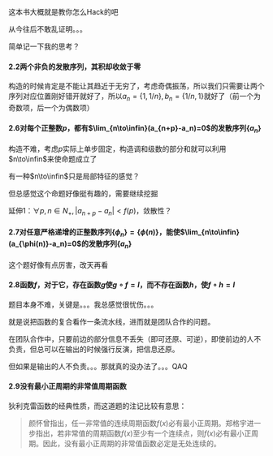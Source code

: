 这本书大概就是教你怎么Hack的吧

从今往后不敢乱证明。。。

简单记一下我的思考？

#### 2.2两个非负的发散序列，其积却收敛于零

构造的时候肯定是不能让其趋近于无穷了，考虑奇偶振荡，所以我们只需要让两个序列对应位置刚好错开就好了，所以$a_n=\{1,1/n\},b_n=\{1/n,1\}$就好了（前一个为奇数项，后一个为偶数项）

#### 2.6对每个正整数$p$，都有$\lim_{n\to\infin}(a_{n+p}-a_n)=0$的发散序列$\{a_n\}$

构造不难，考虑$p$实际上单步固定，构造调和级数的部分和就可以利用$n\to\infin$来使命题成立了

有一种$n\to\infin$只是局部特征的感觉？

但总感觉这个命题好像挺有趣的，需要继续挖掘

延伸1：$\forall p,n\in N_+,|a_{n+p}-a_n|<f(p)$，敛散性？

#### 2.7对任意严格递增的正整数序列$\{\phi_n\}=\{\phi(n)\}$，能使$\lim_{n\to\infin}(a_{\phi(n)}-a_n)=0$的发散序列$\{a_n\}$

这个题好像有点厉害，改天再看

#### 2.8函数$f$，对于它，存在函数$g$使$g\circ f=I$，而不存在函数$h$，使$f\circ h=I$

题目本身不难，关键是。。。我总感觉很忧伤。。。

就是说把函数的复合看作一条流水线，进而就是团队合作的问题。

在团队合作中，只要前边的部分信息不丢失（即可还原、可逆），即使前边的人不负责，但总可以在输出的时候强行反演，把信息还原。

但如果是输出的人不负责。。。那就真的没办法了。。。QAQ

#### 2.9没有最小正周期的非常值周期函数

狄利克雷函数的经典性质，而这道题的注记比较有意思：

> 颜怀曾指出，任一非常值的连续周期函数$f(x)$必有最小正周期。郑格宇进一步指出，若非常值的周期函数$f(x)$至少有一个连续点，则$f(x)$必有最小正周期。因此，没有最小正周期的非常值函数必定是无处连续的。

